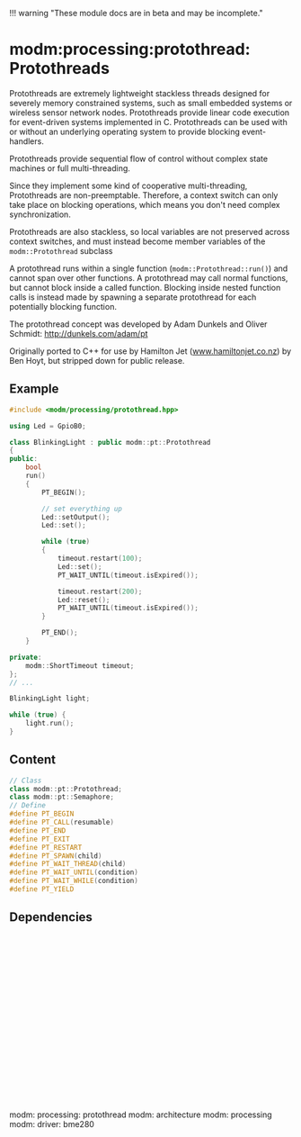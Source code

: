 !!! warning "These module docs are in beta and may be incomplete."

# modm:processing:protothread: Protothreads

Protothreads are extremely lightweight stackless threads designed for
severely memory constrained systems, such as small embedded systems or
wireless sensor network nodes. Protothreads provide linear code execution
for event-driven systems implemented in C. Protothreads can be used with or
without an underlying operating system to provide blocking event-handlers.

Protothreads provide sequential flow of control without complex state
machines or full multi-threading.

Since they implement some kind of cooperative multi-threading, Protothreads
are non-preemptable. Therefore, a context switch can only take place on
blocking operations, which means you don't need complex synchronization.

Protothreads are also stackless, so local variables are not preserved across
context switches, and must instead become member variables of the
`modm::Protothread` subclass

A protothread runs within a single function (`modm::Protothread::run()`) and
cannot span over other functions. A protothread may call normal functions,
but cannot block inside a called function. Blocking inside nested function
calls is instead made by spawning a separate protothread for each
potentially blocking function.

The protothread concept was developed by Adam Dunkels and Oliver Schmidt:
http://dunkels.com/adam/pt

Originally ported to C++ for use by Hamilton Jet (www.hamiltonjet.co.nz) by
Ben Hoyt, but stripped down for public release.


## Example

```cpp
#include <modm/processing/protothread.hpp>

using Led = GpioB0;

class BlinkingLight : public modm::pt::Protothread
{
public:
    bool
    run()
    {
        PT_BEGIN();

        // set everything up
        Led::setOutput();
        Led::set();

        while (true)
        {
            timeout.restart(100);
            Led::set();
            PT_WAIT_UNTIL(timeout.isExpired());

            timeout.restart(200);
            Led::reset();
            PT_WAIT_UNTIL(timeout.isExpired());
        }

        PT_END();
    }

private:
    modm::ShortTimeout timeout;
};
// ...

BlinkingLight light;

while (true) {
    light.run();
}
```

## Content

```cpp
// Class
class modm::pt::Protothread;
class modm::pt::Semaphore;
// Define
#define PT_BEGIN
#define PT_CALL(resumable)
#define PT_END
#define PT_EXIT
#define PT_RESTART
#define PT_SPAWN(child)
#define PT_WAIT_THREAD(child)
#define PT_WAIT_UNTIL(condition)
#define PT_WAIT_WHILE(condition)
#define PT_YIELD
```
## Dependencies

<?xml version="1.0" encoding="UTF-8" standalone="no"?>
<!DOCTYPE svg PUBLIC "-//W3C//DTD SVG 1.1//EN"
 "http://www.w3.org/Graphics/SVG/1.1/DTD/svg11.dtd">
<!-- Generated by graphviz version 2.40.1 (20161225.0304)
 -->
<!-- Title: modm:processing:protothread Pages: 1 -->
<svg width="180pt" height="224pt"
 viewBox="0.00 0.00 180.00 224.00" xmlns="http://www.w3.org/2000/svg" xmlns:xlink="http://www.w3.org/1999/xlink">
<g id="graph0" class="graph" transform="scale(1 1) rotate(0) translate(4 220)">
<title>modm:processing:protothread</title>
<polygon fill="#ffffff" stroke="transparent" points="-4,4 -4,-220 176,-220 176,4 -4,4"/>
<!-- modm_processing_protothread -->
<g id="node1" class="node">
<title>modm_processing_protothread</title>
<polygon fill="#d3d3d3" stroke="#000000" stroke-width="2" points="126.5,-142 47.5,-142 47.5,-89 126.5,-89 126.5,-142"/>
<text text-anchor="middle" x="87" y="-126.8" font-family="Times,serif" font-size="14.00" fill="#000000">modm:</text>
<text text-anchor="middle" x="87" y="-111.8" font-family="Times,serif" font-size="14.00" fill="#000000">processing:</text>
<text text-anchor="middle" x="87" y="-96.8" font-family="Times,serif" font-size="14.00" fill="#000000">protothread</text>
</g>
<!-- modm_architecture -->
<g id="node2" class="node">
<title>modm_architecture</title>
<g id="a_node2"><a xlink:href="../modm-architecture" xlink:title="modm:&#10;architecture">
<polygon fill="#d3d3d3" stroke="#000000" points="80,-216 0,-216 0,-178 80,-178 80,-216"/>
<text text-anchor="middle" x="40" y="-200.8" font-family="Times,serif" font-size="14.00" fill="#000000">modm:</text>
<text text-anchor="middle" x="40" y="-185.8" font-family="Times,serif" font-size="14.00" fill="#000000">architecture</text>
</a>
</g>
</g>
<!-- modm_processing_protothread&#45;&gt;modm_architecture -->
<g id="edge1" class="edge">
<title>modm_processing_protothread&#45;&gt;modm_architecture</title>
<path fill="none" stroke="#000000" d="M71.6104,-142.1861C66.643,-150.7999 61.1245,-160.3692 56.1067,-169.0703"/>
<polygon fill="#000000" stroke="#000000" points="53.0668,-167.3357 51.103,-177.7469 59.1307,-170.8327 53.0668,-167.3357"/>
</g>
<!-- modm_processing -->
<g id="node3" class="node">
<title>modm_processing</title>
<g id="a_node3"><a xlink:href="../modm-processing" xlink:title="modm:&#10;processing">
<polygon fill="#d3d3d3" stroke="#000000" points="172,-216 98,-216 98,-178 172,-178 172,-216"/>
<text text-anchor="middle" x="135" y="-200.8" font-family="Times,serif" font-size="14.00" fill="#000000">modm:</text>
<text text-anchor="middle" x="135" y="-185.8" font-family="Times,serif" font-size="14.00" fill="#000000">processing</text>
</a>
</g>
</g>
<!-- modm_processing_protothread&#45;&gt;modm_processing -->
<g id="edge2" class="edge">
<title>modm_processing_protothread&#45;&gt;modm_processing</title>
<path fill="none" stroke="#000000" d="M102.717,-142.1861C107.7901,-150.7999 113.426,-160.3692 118.5506,-169.0703"/>
<polygon fill="#000000" stroke="#000000" points="115.5701,-170.9065 123.6608,-177.7469 121.6017,-167.3541 115.5701,-170.9065"/>
</g>
<!-- modm_driver_bme280 -->
<g id="node4" class="node">
<title>modm_driver_bme280</title>
<g id="a_node4"><a xlink:href="../modm-driver-bme280" xlink:title="modm:&#10;driver:&#10;bme280">
<polygon fill="#d3d3d3" stroke="#000000" points="117.5,-53 56.5,-53 56.5,0 117.5,0 117.5,-53"/>
<text text-anchor="middle" x="87" y="-37.8" font-family="Times,serif" font-size="14.00" fill="#000000">modm:</text>
<text text-anchor="middle" x="87" y="-22.8" font-family="Times,serif" font-size="14.00" fill="#000000">driver:</text>
<text text-anchor="middle" x="87" y="-7.8" font-family="Times,serif" font-size="14.00" fill="#000000">bme280</text>
</a>
</g>
</g>
<!-- modm_driver_bme280&#45;&gt;modm_processing_protothread -->
<g id="edge3" class="edge">
<title>modm_driver_bme280&#45;&gt;modm_processing_protothread</title>
<path fill="none" stroke="#000000" d="M87,-53.2029C87,-61.2113 87,-70.1403 87,-78.6802"/>
<polygon fill="#000000" stroke="#000000" points="83.5001,-78.8159 87,-88.8159 90.5001,-78.8159 83.5001,-78.8159"/>
</g>
</g>
</svg>

